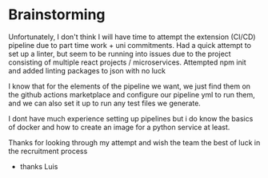 # Brainstorming

Unfortunately, I don't think I will have time to attempt the extension (CI/CD)
pipeline due to part time work + uni commitments. 
Had a quick attempt to set up a linter,
but seem to be running into issues due to the project consisting of multiple 
react projects / microservices.  Attempted npm init and added linting packages
to json with no luck

I know that for the elements of the pipeline we want, we just find them on 
the github actions marketplace and configure our pipeline yml to run them, 
and we can also set it up to run any test files we generate.

I dont have much experience setting up pipelines but i do know the basics of
docker and how to create an image for a python service at least.

Thanks for looking through my attempt and wish the team the best of luck in 
the recruitment process

- thanks
Luis
